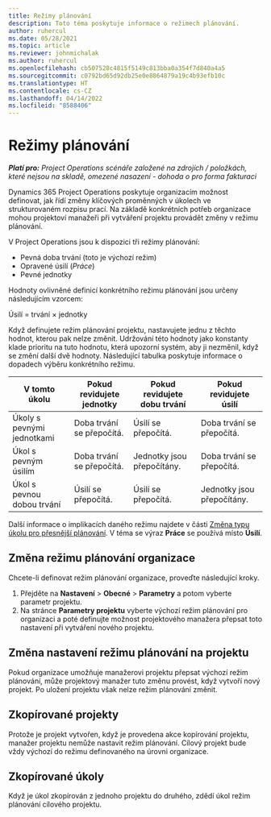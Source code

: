 ```yaml
---
title: Režimy plánování
description: Toto téma poskytuje informace o režimech plánování.
author: ruhercul
ms.date: 05/28/2021
ms.topic: article
ms.reviewer: johnmichalak
ms.author: ruhercul
ms.openlocfilehash: cb507528c4815f5149c813bba0a354f7d840a4a5
ms.sourcegitcommit: c0792bd65d92db25e0e8864879a19c4b93efb10c
ms.translationtype: HT
ms.contentlocale: cs-CZ
ms.lasthandoff: 04/14/2022
ms.locfileid: "8588406"
---
```

# <a name="scheduling-modes"></a>Režimy plánování

_**Platí pro:** Project Operations scénáře založené na zdrojích / položkách, které nejsou na skladě, omezené nasazení - dohoda o pro forma fakturaci_


Dynamics 365 Project Operations poskytuje organizacím možnost definovat, jak řídí změny klíčových proměnných v úkolech ve strukturovaném rozpisu prací. Na základě konkrétních potřeb organizace mohou projektoví manažeři při vytváření projektu provádět změny v režimu plánování.

V Project Operations jsou k dispozici tři režimy plánování:

  - Pevná doba trvání (toto je výchozí režim)
  - Opravené úsilí (*Práce*)
  - Pevné jednotky

Hodnoty ovlivněné definicí konkrétního režimu plánování jsou určeny následujícím vzorcem:

  Úsilí = trvání × jednotky

Když definujete režim plánování projektu, nastavujete jednu z těchto hodnot, kterou pak nelze změnit. Udržování této hodnoty jako konstanty klade prioritu na tuto hodnotu, která upozorní systém, aby ji nezměnil, když se změní další dvě hodnoty. Následující tabulka poskytuje informace o dopadech výběru konkrétního režimu.

| **V tomto úkolu**             | **Pokud revidujete jednotky**   | **Pokud revidujete dobu trvání** | **Pokud revidujete úsilí**  |
|----------------------|---------------------------|----------------------------|---------------------------|
| Úkoly s pevnými jednotkami     | Doba trvání se přepočítá. | Úsilí se přepočítá.    | Doba trvání se přepočítá. |
| Úkol s pevným úsilím    | Doba trvání se přepočítá. | Jednotky jsou přepočítány.    | Doba trvání se přepočítá. |
| Úkol s pevnou dobou trvání  | Úsilí se přepočítá.   | Úsilí se přepočítá.    | Jednotky jsou přepočítány.   |

Další informace o implikacích daného režimu najdete v části [Změna typu úkolu pro přesnější plánování](https://support.microsoft.com/en-us/office/change-the-task-type-for-more-accurate-scheduling-b0b969ad-45bc-4e9e-8967-435587548a72). V téma se výraz **Práce** se používá místo **Úsilí**.

## <a name="change-the-organizations-scheduling-mode"></a>Změna režimu plánování organizace

Chcete-li definovat režim plánování organizace, proveďte následující kroky.

1. Přejděte na **Nastavení** \> **Obecné** \> **Parametry** a potom vyberte parametr projektu. 
2. Na stránce **Parametry projektu** vyberte výchozí režim plánování pro organizaci a poté definujte možnost projektového manažera přepsat toto nastavení při vytváření nového projektu.

## <a name="change-the-scheduling-mode-setting-on-a-project"></a>Změna nastavení režimu plánování na projektu

Pokud organizace umožňuje manažerovi projektu přepsat výchozí režim plánování, může projektový manažer tuto změnu provést, když vytvoří nový projekt. Po uložení projektu však nelze režim plánování změnit.

## <a name="copied-projects"></a>Zkopírované projekty

Protože je projekt vytvořen, když je provedena akce kopírování projektu, manažer projektu nemůže nastavit režim plánování. Cílový projekt bude vždy výchozí do režimu definovaného na úrovni organizace.

## <a name="copied-tasks"></a>Zkopírované úkoly

Když je úkol zkopírován z jednoho projektu do druhého, zdědí úkol režim plánování cílového projektu.
